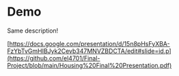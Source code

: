 # Demo

Same description!

[https://docs.google.com/presentation/d/15n8pHsFyXBA-FzYbTvGmHIBJyk2Cevb347MNVZBDCTA/edit#slide=id.p](https://github.com/el4701/Final-Project/blob/main/Housing%20Final%20Presentation.pdf)
